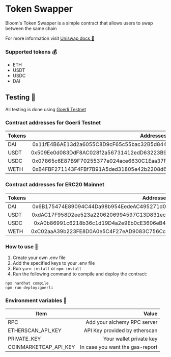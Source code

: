 # Token Swapper

Bloom's Token Swapper is a simple contract that allows users to swap between the same chain

For more information visit [Uniswap docs 🦄](https://docs.uniswap.org/)

### Supported tokens 💰

-   ETH
-   USDT
-   USDC
-   DAI

## Testing 🧪

All testing is done using [Goerli Testnet](https://goerli.etherscan.io/)

### Contract addresses for Goerli Testnet

| Tokens |                                  Addresses |
| ------ | -----------------------------------------: |
| DAI    | 0x11fE4B6AE13d2a6055C8D9cF65c55bac32B5d844 |
| USDT   | 0x509Ee0d083DdF8AC028f2a56731412edD63223B9 |
| USDC   | 0x07865c6E87B9F70255377e024ace6630C1Eaa37F |
| WETH   | 0xB4FBF271143F4FBf7B91A5ded31805e42b2208d6 |

### Contract addresses for ERC20 Mainnet

| Tokens |                                  Addresses |
| ------ | -----------------------------------------: |
| DAI    | 0x6B175474E89094C44Da98b954EedeAC495271d0F |
| USDT   | 0xdAC17F958D2ee523a2206206994597C13D831ec7 |
| USDC   | 0xA0b86991c6218b36c1d19D4a2e9Eb0cE3606eB48 |
| WETH   | 0xC02aaA39b223FE8D0A0e5C4F27eAD9083C756Cc2 |

### How to use 🤔

1.  Create your own .env file
2.  Add the specified keys to your .env file
3.  Run `yarn install` or `npm install`
4.  Run the following command to compile and deploy the contract:

```shell
npx hardhat compile
npm run deploy:goerli
```

### Environment variables 📝

| Item                  |                           Value |
| --------------------- | ------------------------------: |
| RPC                   |     Add your alchemy RPC server |
| ETHERSCAN_API_KEY     |   API Key provided by etherscan |
| PRIVATE_KEY           |         Your wallet private key |
| COINMARKETCAP_API_KEY | In case you want the gas-report |
